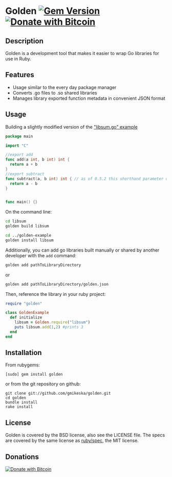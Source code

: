 # Golden [![Gem Version](https://badge.fury.io/rb/golden.svg)](https://badge.fury.io/rb/golden) [![Donate with Bitcoin](https://en.cryptobadges.io/badge/micro/33nyGe6DE2HmnVVn76o9PRrBizSJ5EVfkZ)](https://en.cryptobadges.io/donate/33nyGe6DE2HmnVVn76o9PRrBizSJ5EVfkZ)

## Description

Golden is a development tool that makes it easier to wrap Go libraries for use in Ruby.

## Features

* Usage similar to the every day package manager
* Converts .go files to .so shared libraries
* Manages library exported function metadata in convenient JSON format

## Usage
Building a slightly modified version of the ["libsum.go" example](https://c7.se/go-and-ruby-ffi/)
```go
package main

import "C"

//export add
func add(a int, b int) int {
  return a + b
}
//export subtract
func subtract(a, b int) int { // as of 0.5.2 this shorthand parameter declaration is supported!
  return a - b
}


func main() {}

```
On the command line:
```bash
cd libsum
golden build libsum

cd ../golden-example
golden install libsum
```

Additionally, you can add go libraries built manually or shared by another developer with the `add` command:
```bash
golden add pathToLibraryDirectory
```
or
```bash
golden add pathToLibraryDirectory/golden.json
```

Then, reference the library in your ruby project:
```ruby
require "golden"

class GoldenExample
  def initialize
    libsum = Golden.require("libsum")
    puts libsum.add(1,2) #prints 3
  end
end

```

## Installation

From rubygems:

    [sudo] gem install golden

or from the git repository on github:

    git clone git://github.com/gmikeska/golden.git
    cd golden
    bundle install
    rake install

## License

Golden is covered by the BSD license, also see the LICENSE file.
The specs are covered by the same license as [ruby/spec](https://github.com/ruby/spec), the MIT license.

## Donations
[![Donate with Bitcoin](https://en.cryptobadges.io/badge/big/33nyGe6DE2HmnVVn76o9PRrBizSJ5EVfkZ)](https://en.cryptobadges.io/donate/33nyGe6DE2HmnVVn76o9PRrBizSJ5EVfkZ)
